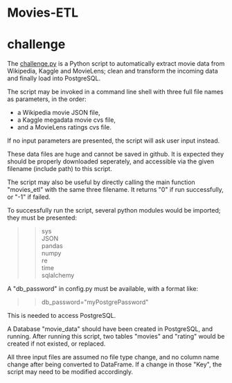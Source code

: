 # Movies-ETL
# challenge
The [challenge.py](https://github.com/pqrt12/Movies-ETL/blob/master/challenge.py) is a Python script to automatically extract movie data from Wikipedia, Kaggle and MovieLens; clean and transform the incoming data and finally load into PostgreSQL.

The script may be invoked in a command line shell with three full file names as parameters, in the order:
- a Wikipedia movie JSON file,
- a Kaggle megadata movie cvs file,
- and a MovieLens ratings cvs file. 

If no input parameters are presented, the script will ask user input instead.

These data files are huge and cannot be saved in github. It is expected they should be properly downloaded seperately, and accessible via the given filename (include path) to this script.

The script may also be useful by directly calling the main function "movies_etl" with the same three filename. It returns "0" if run successfully, or "-1" if failed.

To successfully run the script, several python modules would be imported; they must be presented:  
>> sys  
  JSON  
  pandas  
  numpy  
  re  
  time  
  sqlalchemy  

A "db_password" in config.py must be available, with a format like:
>> db_password="myPostgrePassword"  

This is needed to access PostgreSQL.

A Database "movie_data" should have been created in PostgreSQL, and running. After running this script, two tables "movies" and "rating" would be created if not existed, or replaced.

All three input files are assumed no file type change, and no column name change after being converted to DataFrame. If a change in those "Key", the script may need to be modified accordingly.

